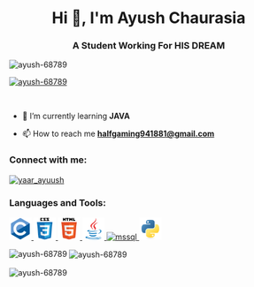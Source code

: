 <h1 align="center">Hi 👋, I'm Ayush Chaurasia</h1>
<h3 align="center">A Student Working For HIS DREAM</h3>

<p align="left"> <img src="https://komarev.com/ghpvc/?username=ayush-68789&label=Profile%20views&color=0e75b6&style=flat" alt="ayush-68789" /> </p>

<p align="left"> <a href="https://github.com/ryo-ma/github-profile-trophy"><img src="https://github-profile-trophy.vercel.app/?username=ayush-68789" alt="ayush-68789" /></a> </p>

<p align="left"> <a href="https://twitter.com/" target="blank"><img src="https://img.shields.io/twitter/follow/?logo=twitter&style=for-the-badge" alt="" /></a> </p>

- 🌱 I’m currently learning **JAVA**

- 📫 How to reach me **halfgaming941881@gmail.com**

<h3 align="left">Connect with me:</h3>
<p align="left">
<a href="https://instagram.com/yaar_ayuush" target="blank"><img align="center" src="https://raw.githubusercontent.com/rahuldkjain/github-profile-readme-generator/master/src/images/icons/Social/instagram.svg" alt="yaar_ayuush" height="30" width="40" /></a>
</p>

<h3 align="left">Languages and Tools:</h3>
<p align="left"> <a href="https://www.cprogramming.com/" target="_blank" rel="noreferrer"> <img src="https://raw.githubusercontent.com/devicons/devicon/master/icons/c/c-original.svg" alt="c" width="40" height="40"/> </a> <a href="https://www.w3schools.com/css/" target="_blank" rel="noreferrer"> <img src="https://raw.githubusercontent.com/devicons/devicon/master/icons/css3/css3-original-wordmark.svg" alt="css3" width="40" height="40"/> </a> <a href="https://www.w3.org/html/" target="_blank" rel="noreferrer"> <img src="https://raw.githubusercontent.com/devicons/devicon/master/icons/html5/html5-original-wordmark.svg" alt="html5" width="40" height="40"/> </a> <a href="https://www.java.com" target="_blank" rel="noreferrer"> <img src="https://raw.githubusercontent.com/devicons/devicon/master/icons/java/java-original.svg" alt="java" width="40" height="40"/> </a> <a href="https://www.microsoft.com/en-us/sql-server" target="_blank" rel="noreferrer"> <img src="https://www.svgrepo.com/show/303229/microsoft-sql-server-logo.svg" alt="mssql" width="40" height="40"/> </a> <a href="https://www.python.org" target="_blank" rel="noreferrer"> <img src="https://raw.githubusercontent.com/devicons/devicon/master/icons/python/python-original.svg" alt="python" width="40" height="40"/> </a> </p>

<p><img align="left" src="https://github-readme-stats.vercel.app/api/top-langs?username=ayush-68789&show_icons=true&locale=en&layout=compact" alt="ayush-68789" /></p>

<p>&nbsp;<img align="center" src="https://github-readme-stats.vercel.app/api?username=ayush-68789&show_icons=true&locale=en" alt="ayush-68789" /></p>

<p><img align="center" src="https://github-readme-streak-stats.herokuapp.com/?user=ayush-68789&" alt="ayush-68789" /></p>
